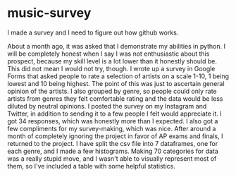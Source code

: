 # music-survey
I made a survey and I need to figure out how github works.

About a month ago, it was asked that I demonstrate my abilities in python. I will be completely honest when I say I was not enthusiastic about this prospect, because my skill level is a lot lower than it honestly should be. This did not mean I would not try, though. I wrote up a survey in Google Forms that asked people to rate a selection of artists on a scale 1-10, 1 being lowest and 10 being highest. The point of this was just to ascertain general opinion of the artists. I also grouped by genre, so people could only rate artists from genres they felt comfortable rating and the data would be less diluted by neutral opinions. 
I posted the survey on my Instagram and Twitter, in addition to sending it to a few people I felt would appreciate it. I got 34 responses, which was honestly more than I expected. I also got a few compliments for my survey-making, which was nice. 
After around a month of completely ignoring the project in favor of AP exams and finals, I returned to the project. I have split the csv file into 7 dataframes, one for each genre, and I made a few histograms. Making 70 categories for data was a really stupid move, and I wasn't able to visually represent most of them, so I've included a table with some helpful statistics.
